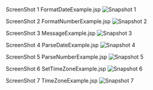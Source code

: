 ScreenShot 1 FormatDateExample.jsp
![Snapshot 1](https://cloud.githubusercontent.com/assets/16992391/14277222/e73a4076-fb3f-11e5-951e-e9694d971041.JPG)

ScreenShot 2 FormatNumberExample.jsp
![Snapshot 2](https://cloud.githubusercontent.com/assets/16992391/14277270/1a1a02ec-fb40-11e5-838e-fdaa6570266a.JPG)

ScreenShot 3 MessageExample.jsp
![Snapshot 3](https://cloud.githubusercontent.com/assets/16992391/14277292/37bbaf94-fb40-11e5-946c-fe84d4e0ccf2.JPG)

ScreenShot 4 ParseDateExample.jsp
![Snapshot 4](https://cloud.githubusercontent.com/assets/16992391/14277313/54c90bea-fb40-11e5-80d3-35a280301879.JPG)

ScreenShot 5 ParseNumberExample.jsp
![Snapshot 5](https://cloud.githubusercontent.com/assets/16992391/14277332/705b994a-fb40-11e5-8114-5723619e346d.JPG)

ScreenShot 6 SetTimeZoneExample.jsp
![Snapshot 6](https://cloud.githubusercontent.com/assets/16992391/14277376/8cb2adc2-fb40-11e5-9172-e09d0c8ae5a6.JPG)

ScreenShot 7 TimeZoneExample.jsp
![Snapshot 7](https://cloud.githubusercontent.com/assets/16992391/14277402/a8164f7e-fb40-11e5-8647-8eccec67cb46.JPG)